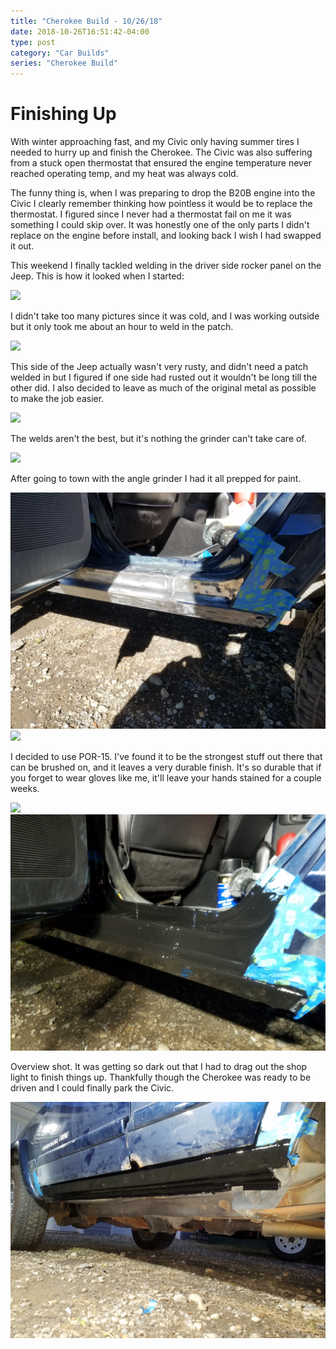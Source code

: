 ```yaml
---
title: "Cherokee Build - 10/26/18"
date: 2018-10-26T16:51:42-04:00
type: post
category: "Car Builds"
series: "Cherokee Build"
---
```


# Finishing Up

With winter approaching fast, and my Civic only having summer tires I needed to hurry up and finish the Cherokee. The Civic was also suffering from a stuck open thermostat that ensured the engine temperature never reached operating temp, and my heat was always cold.

The funny thing is, when I was preparing to drop the B20B engine into the Civic I clearly remember thinking how pointless it would be to replace the thermostat. I figured since I never had a thermostat fail on me it was something I could skip over. It was honestly one of the only parts I didn't replace on the engine before install, and looking back I wish I had swapped it out.

This weekend I finally tackled welding in the driver side rocker panel on the Jeep. This is how it looked when I started:

![](images/1.jpg)

I didn't take too many pictures since it was cold, and I was working outside but it only took me about an hour to weld in the patch.

![](images/2.jpg)

This side of the Jeep actually wasn't very rusty, and didn't need a patch welded in but I figured if one side had rusted out it wouldn't be long till the other did. I also decided to leave as much of the original metal as possible to make the job easier.

![](images/3.jpg)

The welds aren't the best, but it's nothing the grinder can't take care of.

![](images/4.jpg)

After going to town with the angle grinder I had it all prepped for paint.

![](images/5.jpg)
![](images/6.jpg)

I decided to use POR-15. I've found it to be the strongest stuff out there that can be brushed on, and it leaves a very durable finish. It's so durable that if you forget to wear gloves like me, it'll leave your hands stained for a couple weeks.

![](images/7.jpg)
![](images/8.jpg)

Overview shot. It was getting so dark out that I had to drag out the shop light to finish things up. Thankfully though the Cherokee was ready to be driven and I could finally park the Civic.

![](images/9.jpg)
